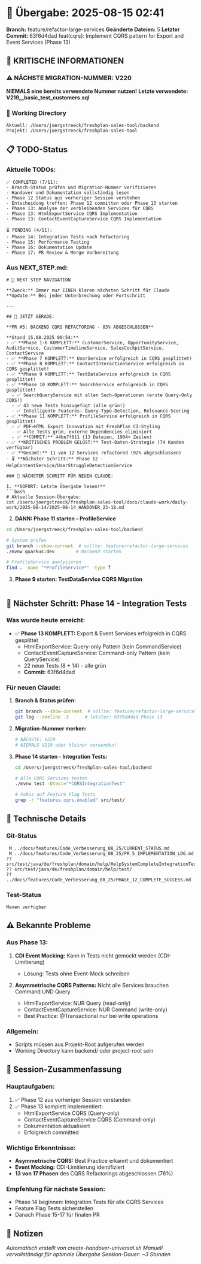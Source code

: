 # 🤝 Übergabe: 2025-08-15 02:41
**Branch:** feature/refactor-large-services
**Geänderte Dateien:** 5
**Letzter Commit:** 63f6d4dad feat(cqrs): Implement CQRS pattern for Export and Event Services (Phase 13)

## 🚨 KRITISCHE INFORMATIONEN

### ⚠️ NÄCHSTE MIGRATION-NUMMER: V220
**NIEMALS eine bereits verwendete Nummer nutzen!**
**Letzte verwendete: V219__basic_test_customers.sql**

### 📍 Working Directory
```
Aktuell: /Users/joergstreeck/freshplan-sales-tool/backend
Projekt: /Users/joergstreeck/freshplan-sales-tool
```

## 📋 TODO-Status

### Aktuelle TODOs:
```
✅ COMPLETED (7/11):
- Branch-Status prüfen und Migration-Nummer verifizieren
- Handover und Dokumentation vollständig lesen
- Phase 12 Status aus vorheriger Session verstehen
- Entscheidung treffen: Phase 12 committen oder Phase 13 starten
- Phase 13: Analyse der verbleibenden Services für CQRS
- Phase 13: HtmlExportService CQRS Implementation
- Phase 13: ContactEventCaptureService CQRS Implementation

⏳ PENDING (4/11):
- Phase 14: Integration Tests nach Refactoring
- Phase 15: Performance Testing
- Phase 16: Dokumentation Update
- Phase 17: PR Review & Merge Vorbereitung
```

### Aus NEXT_STEP.md:
```
# 🧭 NEXT STEP NAVIGATION

**Zweck:** Immer nur EINEN klaren nächsten Schritt für Claude
**Update:** Bei jeder Unterbrechung oder Fortschritt

---

## 🎯 JETZT GERADE:

**PR #5: BACKEND CQRS REFACTORING - 83% ABGESCHLOSSEN**

**Stand 15.08.2025 00:54:**
- ✅ **Phase 1-6 KOMPLETT:** CustomerService, OpportunityService, AuditService, CustomerTimelineService, SalesCockpitService, ContactService
- ✅ **Phase 7 KOMPLETT:** UserService erfolgreich in CQRS gesplittet!
- ✅ **Phase 8 KOMPLETT:** ContactInteractionService erfolgreich in CQRS gesplittet!
- ✅ **Phase 9 KOMPLETT:** TestDataService erfolgreich in CQRS gesplittet!
- ✅ **Phase 10 KOMPLETT:** SearchService erfolgreich in CQRS gesplittet!
  - ✅ SearchQueryService mit allen Such-Operationen (erste Query-Only CQRS!)
  - ✅ 43 neue Tests hinzugefügt (alle grün!)
  - ✅ Intelligente Features: Query-Type-Detection, Relevance-Scoring
- ✅ **Phase 11 KOMPLETT:** ProfileService erfolgreich in CQRS gesplittet!
  - ✅ PDF→HTML Export Innovation mit FreshPlan CI-Styling
  - ✅ Alle Tests grün, externe Dependencies eliminiert
  - ✅ **COMMIT:** 44be7f011 (13 Dateien, 1904+ Zeilen)
- ✅ **KRITISCHES PROBLEM GELÖST:** Test-Daten-Strategie (74 Kunden verfügbar)
- ✅ **Gesamt:** 11 von 12 Services refactored (92% abgeschlossen)
- ⏳ **Nächster Schritt:** Phase 12 - HelpContentService/UserStruggleDetectionService

### 🚨 NÄCHSTER SCHRITT FÜR NEUEN CLAUDE:

1. **SOFORT: Letzte Übergabe lesen!**
```bash
# Aktuelle Session-Übergabe:
cat /Users/joergstreeck/freshplan-sales-tool/docs/claude-work/daily-work/2025-08-14/2025-08-14_HANDOVER_23-18.md
```

2. **DANN: Phase 11 starten - ProfileService**
```bash
cd /Users/joergstreeck/freshplan-sales-tool/backend

# System prüfen
git branch --show-current  # sollte: feature/refactor-large-services
./mvnw quarkus:dev        # Backend starten

# ProfileService analysieren
find . -name "*ProfileService*" -type f
```

3. **Phase 9 starten: TestDataService CQRS Migration**
```bash
```

## 🎯 Nächster Schritt: Phase 14 - Integration Tests

### Was wurde heute erreicht:
- ✅ **Phase 13 KOMPLETT:** Export & Event Services erfolgreich in CQRS gesplittet
  - HtmlExportService: Query-only Pattern (kein CommandService)
  - ContactEventCaptureService: Command-only Pattern (kein QueryService)
  - 22 neue Tests (8 + 14) - alle grün
  - **Commit:** 63f6d4dad

### Für neuen Claude:

1. **Branch & Status prüfen:**
   ```bash
   git branch --show-current  # sollte: feature/refactor-large-services
   git log --oneline -3      # letzter: 63f6d4dad Phase 13
   ```

2. **Migration-Nummer merken:**
   ```bash
   # NÄCHSTE: V220
   # NIEMALS V219 oder kleiner verwenden!
   ```

3. **Phase 14 starten - Integration Tests:**
   ```bash
   cd /Users/joergstreeck/freshplan-sales-tool/backend
   
   # Alle CQRS Services testen
   ./mvnw test -Dtest="*CQRSIntegrationTest"
   
   # Fokus auf Feature Flag Tests
   grep -r "features.cqrs.enabled" src/test/
   ```

## 🔧 Technische Details

### Git-Status
```
 M ../docs/features/Code_Verbesserung_08_25/CURRENT_STATUS.md
 M ../docs/features/Code_Verbesserung_08_25/PR_5_IMPLEMENTATION_LOG.md
?? src/test/java/de/freshplan/domain/help/HelpSystemCompleteIntegrationTest.java
?? src/test/java/de/freshplan/domain/help/test/
?? ../docs/features/Code_Verbesserung_08_25/PHASE_12_COMPLETE_SUCCESS.md
```

### Test-Status
```
Maven verfügbar
```

## ⚠️ Bekannte Probleme

### Aus Phase 13:
1. **CDI Event<T> Mocking:** Kann in Tests nicht gemockt werden (CDI-Limitierung)
   - Lösung: Tests ohne Event-Mock schreiben
   
2. **Asymmetrische CQRS Patterns:** Nicht alle Services brauchen Command UND Query
   - HtmlExportService: NUR Query (read-only)
   - ContactEventCaptureService: NUR Command (write-only)
   - Best Practice: @Transactional nur bei write operations

### Allgemein:
- Scripts müssen aus Projekt-Root aufgerufen werden
- Working Directory kann backend/ oder project-root sein

## 📝 Session-Zusammenfassung

### Hauptaufgaben:
1. ✅ Phase 12 aus vorheriger Session verstanden
2. ✅ Phase 13 komplett implementiert:
   - HtmlExportService CQRS (Query-only)
   - ContactEventCaptureService CQRS (Command-only)
   - Dokumentation aktualisiert
   - Erfolgreich committed

### Wichtige Erkenntnisse:
- **Asymmetrische CQRS:** Best Practice erkannt und dokumentiert
- **Event Mocking:** CDI-Limitierung identifiziert
- **13 von 17 Phasen** des CQRS Refactorings abgeschlossen (76%)

### Empfehlung für nächste Session:
- Phase 14 beginnen: Integration Tests für alle CQRS Services
- Feature Flag Tests sicherstellen
- Danach Phase 15-17 für finalen PR

## 📝 Notizen

_Automatisch erstellt von create-handover-universal.sh_
_Manuell vervollständigt für optimale Übergabe_
_Session-Dauer: ~3 Stunden_
